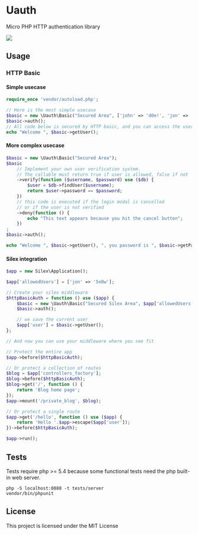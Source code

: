 Uauth
=====

Micro PHP HTTP authentication library

![](http://i.imgur.com/gaxDghEl.png)

Usage
-----

### HTTP Basic

#### Simple usecase

```php
require_once 'vendor/autoload.php';

// Here is the most simple usecase
$basic = new \Uauth\Basic("Secured Area", ['john' => 'd0e!', 'jon' => '5n0w']);
$basic->auth();
// All code below is secured by HTTP basic, and you can access the user
echo "Welcome ", $basic->getUser();
```

#### More complex usecase

```php
$basic = new \Uauth\Basic("Secured Area");
$basic
    // Implement your own user verification system.
    // The callable must return true if user is allowed, false if not
    ->verify(function ($username, $password) use ($db) {
        $user = $db->findUser($username);
        return $user->password == $password;
    })
    // this code is executed if the login modal is cancelled
    // or if the user is not verified
    ->deny(function () {
        echo "This text appears because you hit the cancel button";
    })
;
$basic->auth();

echo "Welcome ", $basic->getUser(), ", you password is ", $basic->getPassword();
```

#### Silex integration

```php
$app = new Silex\Application();

$app['allowedUsers'] = ['jon' => '5n0w'];

// Create your silex middleware
$httpBasicAuth = function () use ($app) {
    $basic = new \Uauth\Basic("Secured Silex Area", $app['allowedUsers']);
    $basic->auth();

    // we save the current user
    $app['user'] = $basic->getUser();
};

// And now you can use your middleware where you see fit

// Protect the entire app
$app->before($httpBasicAuth);

// Or protect a collection of routes
$blog = $app['controllers_factory'];
$blog->before($httpBasicAuth);
$blog->get('/', function () {
    return 'Blog home page';
});
$app->mount('/private_blog', $blog);

// Or protect a single route
$app->get('/hello', function () use ($app) {
    return 'Hello '.$app->escape($app['user']);
})->before($httpBasicAuth);

$app->run();
```

Tests
-----

Tests require php >= 5.4 because some functional tests need the php built-in web server.

    php -S localhost:8080 -t tests/server
    vendor/bin/phpunit

License
-------

This project is licensed under the MIT License
